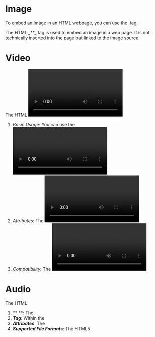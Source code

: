 # Image
To embed an image in an HTML webpage, you can use the <img> tag.

The HTML *_*<img>**_ tag is used to embed an image in a web page. It is not technically inserted into the page but linked to the image source.

# Video
The HTML <video> tag is used to embed video content in a web page. Here's a brief overview.
1. _Basic Usage_:
  You can use the <video> tag to insert video content into your HTML document.
  This tag can contain one or more <source> tags, allowing you to provide multiple video formats or sources for compatibility with 
  different browsers.
2. _Attributes_:
   The <video> tag supports various attributes, including controls for adding video controls (play, pause, volume, etc.), autoplay to make     the video play automatically, and width and height to specify the video's dimensions.
3. _Compatibility_:
   The <video> tag supports various video formats, such as MP4, WebM, and Ogg, ensuring broad browser compatibility.

# Audio
The HTML <audio> tag is used to embed sound content in a web document, such as music or other audio streams. Here's how it works:
1. ** _<audio> Tag_ **: The <audio> tag is the main element used for embedding audio content in an HTML document.
2. _**<source> Tag**_: Within the <audio> tag, you can use one or more <source> tags. These tags specify multiple media resources for the audio element, allowing you to provide different formats of the audio file to ensure compatibility across various browsers.
3. _**Attributes**_: The <audio> tag supports attributes like controls to provide playback controls (play, pause, volume, etc.), autoplay to make the audio play automatically, and src to define the source file for the audio content.
4. _**Supported File Formats**_: The HTML5 <audio> tag supports various audio file formats, commonly including MP3, WAV, and OGG.
